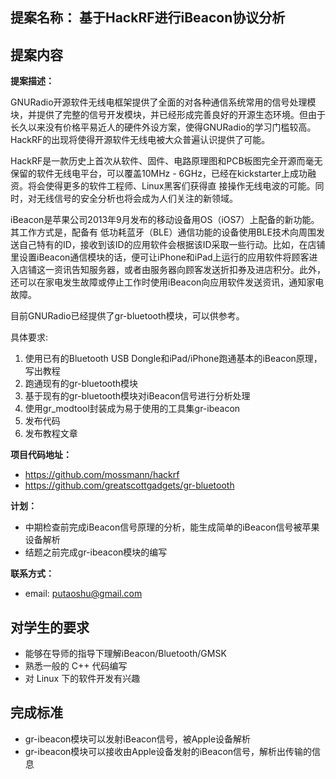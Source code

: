 
## 提案名称： 基于HackRF进行iBeacon协议分析

## 提案内容

**提案描述：**

GNURadio开源软件无线电框架提供了全面的对各种通信系统常用的信号处理模块，并提供了完整的信号开发模块，并已经形成完善良好的开源生态环境。但由于长久以来没有价格平易近人的硬件外设方案，使得GNURadio的学习门槛较高。HackRF的出现将使得开源软件无线电被大众普遍认识提供了可能。

HackRF是一款历史上首次从软件、固件、电路原理图和PCB板图完全开源而毫无保留的软件无线电平台，可以覆盖10MHz - 6GHz，已经在kickstarter上成功融资。将会使得更多的软件工程师、Linux黑客们获得直
接操作无线电波的可能。同时，对无线信号的安全分析也将会成为人们关注的新领域。

iBeacon是苹果公司2013年9月发布的移动设备用OS（iOS7）上配备的新功能。其工作方式是，配备有 低功耗蓝牙（BLE）通信功能的设备使用BLE技术向周围发送自己特有的ID，接收到该ID的应用软件会根据该ID采取一些行动。比如，在店铺里设置iBeacon通信模块的话，便可让iPhone和iPad上运行的应用软件将顾客进入店铺这一资讯告知服务器，或者由服务器向顾客发送折扣券及进店积分。此外，还可以在家电发生故障或停止工作时使用iBeacon向应用软件发送资讯，通知家电故障。

目前GNURadio已经提供了gr-bluetooth模块，可以供参考。

具体要求:

1. 使用已有的Bluetooth USB Dongle和iPad/iPhone跑通基本的iBeacon原理，写出教程
2. 跑通现有的gr-bluetooth模块
3. 基于现有的gr-bluetooth模块对iBeacon信号进行分析处理
4. 使用gr_modtool封装成为易于使用的工具集gr-ibeacon
5. 发布代码
6. 发布教程文章

**项目代码地址：**
 - <https://github.com/mossmann/hackrf>
 - <https://github.com/greatscottgadgets/gr-bluetooth>

**计划：**

* 中期检查前完成iBeacon信号原理的分析，能生成简单的iBeacon信号被苹果设备解析
* 结题之前完成gr-ibeacon模块的编写

**联系方式：**

* email: <putaoshu@gmail.com>


## 对学生的要求

* 能够在导师的指导下理解iBeacon/Bluetooth/GMSK
* 熟悉一般的 C++ 代码编写
* 对 Linux 下的软件开发有兴趣

## 完成标准

* gr-ibeacon模块可以发射iBeacon信号，被Apple设备解析
* gr-ibeacon模块可以接收由Apple设备发射的iBeacon信号，解析出传输的信息
